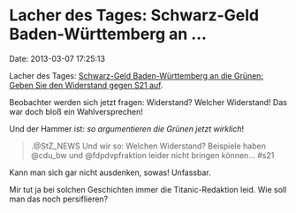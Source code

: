 Lacher des Tages: Schwarz-Geld Baden-Württemberg an \...
========================================================

Date: 2013-03-07 17:25:13

Lacher des Tages: [Schwarz-Geld Baden-Württemberg an die Grünen: Geben
Sie den Widerstand gegen S21
auf](https://twitter.com/FraktionGruenBW/status/309663057221648384).

Beobachter werden sich jetzt fragen: Widerstand? Welcher Widerstand! Das
war doch bloß ein Wahlversprechen!

Und der Hammer ist: *so argumentieren die Grünen jetzt wirklich*!

> .\@StZ\_NEWS Und wir so: Welchen Widerstand? Beispiele haben \@cdu\_bw
> und \@fdpdvpfraktion leider nicht bringen können\... \#s21

Kann man sich gar nicht ausdenken, sowas! Unfassbar.

Mir tut ja bei solchen Geschichten immer die Titanic-Redaktion leid. Wie
soll man das noch persiflieren?
